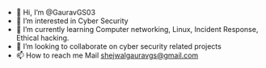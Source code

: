 - 👋 Hi, I’m @GauravGS03
- 👀 I’m interested in Cyber Security
- 🌱 I’m currently learning Computer networking, Linux, Incident Response, Ethical hacking.
- 💞️ I’m looking to collaborate on cyber security related projects
- 📫 How to reach me Mail shejwalgauravgs@gmail.com

<!---
GauravGS03/GauravGS03 is a ✨ special ✨ repository because its `README.md` (this file) appears on your GitHub profile.
You can click the Preview link to take a look at your changes.
--->

